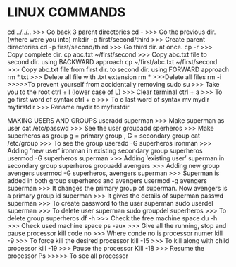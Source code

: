 ####
# LINUX COMMANDS
cd ../../..	 >>> Go back 3 parent directories
cd -	         >>> Go the previous dir. (where were you into)
mkdir -p first/second/third >>> Create parent directories
cd -p first/second/third	>>> Go third dir. at once.
cp -r  >>> Copy complete dir.
cp  abc.txt   ~/first/second >>> Copy abc.txt file to second dir. using BACKWARD approach
cp  ~/first/abc.txt  ~/first/second >>> Copy abc.txt file from first dir. to second dir. using FORWARD approach
rm *.txt 	>>> Delete all file with .txt extension
rm * 	 >>>Delete all files
rm -i	  <file name> >>>>>To prevent yourself from accidentally removing 
sudo su  >>>	Take you to the root
ctrl + l (lower case of L)	>>> Clear terminal
ctrl + a 	>>> To go first word of syntax
ctrl + e 	>>> To o last word of syntax
mv mydir myfirstdir	>>> Rename mydir to myfirstdir

MAKING  USERS AND GROUPS
useradd superman	>>> Make superman  as user
cat /etc/passwd	>>> See the user
groupadd sperheros 	>>> Make superheros as group           g = primary group , G = secondary group
cat /etc/group	  >>> To see the group
useradd -G superheros ironman	>>> Adding ‘new user’ ironman in existing secondary group superheros
usermod -G superheros superman	 >>> Adding ‘existing user’ superman in secondary group superheros
gropuadd  avengers	>>> Adding new group avengers
usermod -G superheros, avengers superman	>>> Superman is added in both group superheros and avengers
usermod -g avengers superman	>>> It changes the primary group of superman. Now avengers is a primary group
id superman	>>> It gives the details of superman
passwd superman 	>>> To create password to the user superman
sudo userdel superman 	>>> To delete user superman
sudo  groupdel superheros	>>> To delete group superheros
df -h 	>>> Check the free machine space
du -h	>>> Check used machine space
ps -aux	>>> Give all the running, stop and pause processor 
kill code no	>>> Where conde no is processor numer
kill -9 	>>> To force kill the desired processor
kill -15  	>>> To kill along with child processor
kill  -19	>>> Pause the processor
Kill -18 	>>> Resume the processor 
Ps	>>>>> To see all processor
